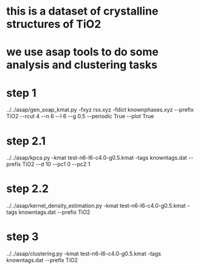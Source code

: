 # this is a dataset of crystalline structures of TiO2
# we use asap tools to do some analysis and clustering tasks

# step 1
../../asap/gen_soap_kmat.py -fxyz rss.xyz -fdict knownphases.xyz --prefix TiO2 --rcut 4 --n 6 --l 6 --g 0.5 --periodic True --plot True

# step 2.1
../../asap/kpca.py -kmat test-n6-l6-c4.0-g0.5.kmat -tags knowntags.dat --prefix TiO2 --d 10 --pc1 0 --pc2 1

# step 2.2
../../asap/kernel_density_estimation.py -kmat test-n6-l6-c4.0-g0.5.kmat -tags knowntags.dat --prefix TiO2

# step 3
../../asap/clustering.py -kmat test-n6-l6-c4.0-g0.5.kmat -tags knowntags.dat --prefix TiO2
